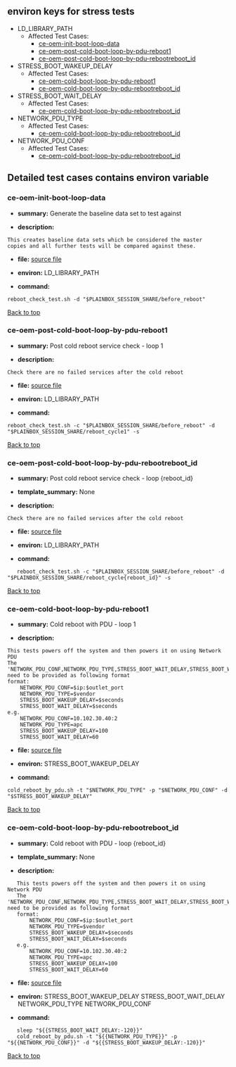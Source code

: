 
## <a id='top'>environ keys for stress tests</a>

- LD_LIBRARY_PATH
    - Affected Test Cases:
        - [ce-oem-init-boot-loop-data](#ce-oem-init-boot-loop-data)
        - [ce-oem-post-cold-boot-loop-by-pdu-reboot1](#ce-oem-post-cold-boot-loop-by-pdu-reboot1)
        - [ce-oem-post-cold-boot-loop-by-pdu-rebootreboot_id](#ce-oem-post-cold-boot-loop-by-pdu-rebootreboot_id)
- STRESS_BOOT_WAKEUP_DELAY
    - Affected Test Cases:
        - [ce-oem-cold-boot-loop-by-pdu-reboot1](#ce-oem-cold-boot-loop-by-pdu-reboot1)
        - [ce-oem-cold-boot-loop-by-pdu-rebootreboot_id](#ce-oem-cold-boot-loop-by-pdu-rebootreboot_id)
- STRESS_BOOT_WAIT_DELAY
    - Affected Test Cases:
        - [ce-oem-cold-boot-loop-by-pdu-rebootreboot_id](#ce-oem-cold-boot-loop-by-pdu-rebootreboot_id)
- NETWORK_PDU_TYPE
    - Affected Test Cases:
        - [ce-oem-cold-boot-loop-by-pdu-rebootreboot_id](#ce-oem-cold-boot-loop-by-pdu-rebootreboot_id)
- NETWORK_PDU_CONF
    - Affected Test Cases:
        - [ce-oem-cold-boot-loop-by-pdu-rebootreboot_id](#ce-oem-cold-boot-loop-by-pdu-rebootreboot_id)

## Detailed test cases contains environ variable
### <a id='ce-oem-init-boot-loop-data'>ce-oem-init-boot-loop-data</a>
- **summary:**
Generate the baseline data set to test against

- **description:**
```
This creates baseline data sets which be considered the master
copies and all further tests will be compared against these.
```

- **file:**
[source file](boot.pxu#L1)

- **environ:**
LD_LIBRARY_PATH

- **command:**
```
reboot_check_test.sh -d "$PLAINBOX_SESSION_SHARE/before_reboot"
```
[Back to top](#top)

### <a id='ce-oem-post-cold-boot-loop-by-pdu-reboot1'>ce-oem-post-cold-boot-loop-by-pdu-reboot1</a>
- **summary:**
Post cold reboot service check - loop 1

- **description:**
```
Check there are no failed services after the cold reboot
```

- **file:**
[source file](boot.pxu#L43)

- **environ:**
LD_LIBRARY_PATH

- **command:**
```
reboot_check_test.sh -c "$PLAINBOX_SESSION_SHARE/before_reboot" -d "$PLAINBOX_SESSION_SHARE/reboot_cycle1" -s
```
[Back to top](#top)

### <a id='ce-oem-post-cold-boot-loop-by-pdu-rebootreboot_id'>ce-oem-post-cold-boot-loop-by-pdu-rebootreboot_id</a>
- **summary:**
Post cold reboot service check - loop {reboot_id}

- **template_summary:**
None

- **description:**
```
Check there are no failed services after the cold reboot
```

- **file:**
[source file](boot.pxu#L90)

- **environ:**
LD_LIBRARY_PATH

- **command:**
```
   reboot_check_test.sh -c "$PLAINBOX_SESSION_SHARE/before_reboot" -d "$PLAINBOX_SESSION_SHARE/reboot_cycle{reboot_id}" -s
```
[Back to top](#top)

### <a id='ce-oem-cold-boot-loop-by-pdu-reboot1'>ce-oem-cold-boot-loop-by-pdu-reboot1</a>
- **summary:**
Cold reboot with PDU - loop 1

- **description:**
```
This tests powers off the system and then powers it on using Network PDU
The 'NETWORK_PDU_CONF,NETWORK_PDU_TYPE,STRESS_BOOT_WAIT_DELAY,STRESS_BOOT_WAKEUP_DELAY' need to be provided as following format
format:
    NETWORK_PDU_CONF=$ip:$outlet_port
    NETWORK_PDU_TYPE=$vendor
    STRESS_BOOT_WAKEUP_DELAY=$seconds
    STRESS_BOOT_WAIT_DELAY=$seconds
e.g.
    NETWORK_PDU_CONF=10.102.30.40:2
    NETWORK_PDU_TYPE=apc
    STRESS_BOOT_WAKEUP_DELAY=100
    STRESS_BOOT_WAIT_DELAY=60
```

- **file:**
[source file](boot.pxu#L16)

- **environ:**
STRESS_BOOT_WAKEUP_DELAY

- **command:**
```
cold_reboot_by_pdu.sh -t "$NETWORK_PDU_TYPE" -p "$NETWORK_PDU_CONF" -d "$STRESS_BOOT_WAKEUP_DELAY"
```
[Back to top](#top)

### <a id='ce-oem-cold-boot-loop-by-pdu-rebootreboot_id'>ce-oem-cold-boot-loop-by-pdu-rebootreboot_id</a>
- **summary:**
Cold reboot with PDU - loop {reboot_id}

- **template_summary:**
None

- **description:**
```
   This tests powers off the system and then powers it on using Network PDU
   The 'NETWORK_PDU_CONF,NETWORK_PDU_TYPE,STRESS_BOOT_WAIT_DELAY,STRESS_BOOT_WAKEUP_DELAY' need to be provided as following format
   format:
       NETWORK_PDU_CONF=$ip:$outlet_port
       NETWORK_PDU_TYPE=$vendor
       STRESS_BOOT_WAKEUP_DELAY=$seconds
       STRESS_BOOT_WAIT_DELAY=$seconds
   e.g.
       NETWORK_PDU_CONF=10.102.30.40:2
       NETWORK_PDU_TYPE=apc
       STRESS_BOOT_WAKEUP_DELAY=100
       STRESS_BOOT_WAIT_DELAY=60
```

- **file:**
[source file](boot.pxu#L59)

- **environ:**
STRESS_BOOT_WAKEUP_DELAY STRESS_BOOT_WAIT_DELAY NETWORK_PDU_TYPE NETWORK_PDU_CONF

- **command:**
```
   sleep "${{STRESS_BOOT_WAIT_DELAY:-120}}"
   cold_reboot_by_pdu.sh -t "${{NETWORK_PDU_TYPE}}" -p "${{NETWORK_PDU_CONF}}" -d "${{STRESS_BOOT_WAKEUP_DELAY:-120}}"
```
[Back to top](#top)

